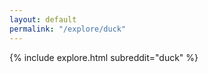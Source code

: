 ```yaml
---
layout: default
permalink: "/explore/duck"
---
```


<link rel="stylesheet" type="text/css" href="/static/css/explore.css">
{% include explore.html subreddit="duck" %}
